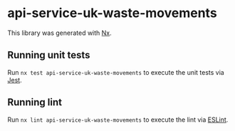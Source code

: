 # api-service-uk-waste-movements

This library was generated with [Nx](https://nx.dev).

## Running unit tests

Run `nx test api-service-uk-waste-movements` to execute the unit tests via [Jest](https://jestjs.io).

## Running lint

Run `nx lint api-service-uk-waste-movements` to execute the lint via [ESLint](https://eslint.org/).
